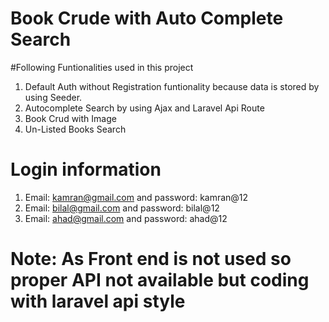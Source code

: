 # Book Crude with Auto Complete Search
#Following Funtionalities used in this project
1) Default Auth without Registration funtionality because data is stored by using Seeder.
2) Autocomplete Search by using Ajax and Laravel Api Route 
3) Book Crud with Image
4) Un-Listed Books Search 
# Login information
1) Email: kamran@gmail.com and password: kamran@12
2) Email: bilal@gmail.com and password: bilal@12
3) Email: ahad@gmail.com and password: ahad@12
# Note: As Front end is not used so proper API not available but coding with laravel api style
